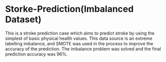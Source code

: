 # Storke-Prediction(Imbalanced Dataset)


This is a stroke prediction case which aims to predict stroke by using the simplest of basic physical health values.
This data source is an extreme labelling imbalance, and SMOTE was used in the process to improve the accuracy of the prediction.
The imbalance problem was solved and the final prediction accuracy was 96%.
